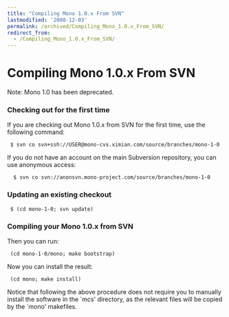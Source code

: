 ```yaml
---
title: "Compiling Mono 1.0.x From SVN"
lastmodified: '2008-12-03'
permalink: /archived/Compiling_Mono_1.0.x_From_SVN/
redirect_from:
  - /Compiling_Mono_1.0.x_From_SVN/
---
```


Compiling Mono 1.0.x From SVN
=============================

Note: Mono 1.0 has been deprecated.

### Checking out for the first time

If you are checking out Mono 1.0.x from SVN for the first time, use the following command:

     $ svn co svn+ssh://USER@mono-cvs.ximian.com/source/branches/mono-1-0

If you do not have an account on the main Subversion repository, you can use anonymous access:

      $ svn co svn://anonsvn.mono-project.com/source/branches/mono-1-0

### Updating an existing checkout

     $ (cd mono-1-0; svn update) 

### Compiling your Mono 1.0.x from SVN

Then you can run:

     (cd mono-1-0/mono; make bootstrap) 

 Now you can install the result:

     (cd mono; make install) 

Notice that following the above procedure does not require you to manually install the software in the \`mcs' directory, as the relevant files will be copied by the \`mono' makefiles.

